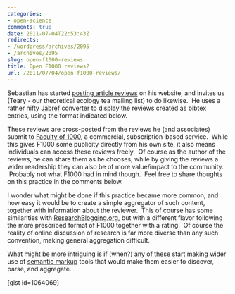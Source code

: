 ```yaml
---
categories:
- open-science
comments: true
date: 2011-07-04T22:53:43Z
redirects:
- /wordpress/archives/2095
- /archives/2095
slug: open-f1000-reviews
title: Open F1000 reviews?
url: /2011/07/04/open-f1000-reviews/
---
```


Sebastian has started [posting article reviews](http://www.eve.ucdavis.edu/sschreiber/reviews.shtml) on his website, and invites us (Teary - our theoretical ecology tea mailing list) to do likewise.  He uses a rather nifty [Jabref](http://jabref.sourceforge.net/) converter to display the reviews created as bibtex entries, using the format indicated below.

These reviews are cross-posted from the reviews he (and associates) submit to [Faculty of 1000](http://f1000.com/), a commercial, subscription-based service.  While this gives F1000 some publicity directly from his own site, it also means individuals can access these reviews freely.  Of course as the author of the reviews, he can share them as he chooses, while by giving the reviews a wider readership they can also be of more value/impact to the community.  Probably not what F1000 had in mind though.  Feel free to share thoughts on this practice in the comments below.

I wonder what might be done if this practice became more common, and how easy it would be to create a simple aggregator of such content, together with information about the reviewer.  This of course has some similarities with [ResearchBlogging.org](http://www.researchblogging.org/), but with a different flavor following the more prescribed format of F1000 together with a rating.  Of course the reality of online discussion of research is far more diverse than any such convention, making general aggregation difficult.

What might be more intriguing is if (when?) any of these start making wider use of [semantic markup](http://opencitations.wordpress.com/2011/07/01/jisc-open-citations-project-%e2%80%93-final-project-blog-post/) tools that would make them easier to discover, parse, and aggregate.

[gist id=1064069]
